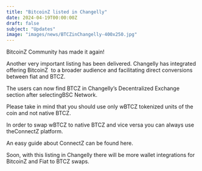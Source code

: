 ```yaml
---
title: "BitcoinZ listed in Changelly"
date: 2024-04-19T00:00:00Z
draft: false
subject: "Updates"
image: "images/news/BTCZinChangelly-400x250.jpg"
---
```


BitcoinZ Community has made it again!

Another very important listing has been delivered. Changelly has integrated offering BitcoinZ  to a broader audience and facilitating direct conversions between fiat and BTCZ.

The users can now find BTCZ in Changelly’s Decentralized Exchange section after selectingBSC Network.

Please take in mind that you should use only wBTCZ tokenized units of the coin and not native BTCZ.

In order to swap wBTCZ to native BTCZ and vice versa you can always use theConnectZ platform.

An easy guide about ConnectZ can be found here.

Soon, with this listing in Changelly there will be more wallet integrations for BitcoinZ and Fiat to BTCZ swaps.
